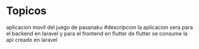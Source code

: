 # Topicos
aplicacion movil del juego de pasanaku
#descripcion
la aplicacion sera para el backend en laravel y para el frontend en flutter 
de flutter se consume la api creado en laravel
